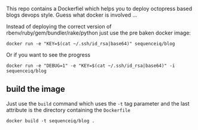 This repo contains a Dockerfiel which helps you to deploy octopress based blogs
devops style. Guess what docker is involved ...

Instead of deploying the correct version of rbenv/ruby/gem/bundler/rake/python
just use the pre baken docker image:

```
docker run -e "KEY=$(cat ~/.ssh/id_rsa|base64)" sequenceiq/blog
```

Or if you want to see the progress
```
docker run -e "DEBUG=1" -e "KEY=$(cat ~/.ssh/id_rsa|base64)" -i sequenceiq/blog
```

## build the image

Just use the `build` command which uses the `-t` tag parameter and the last attribute
is the directory containing the `Dockerfile`

```
docker build -t sequenceiq/blog .
```
